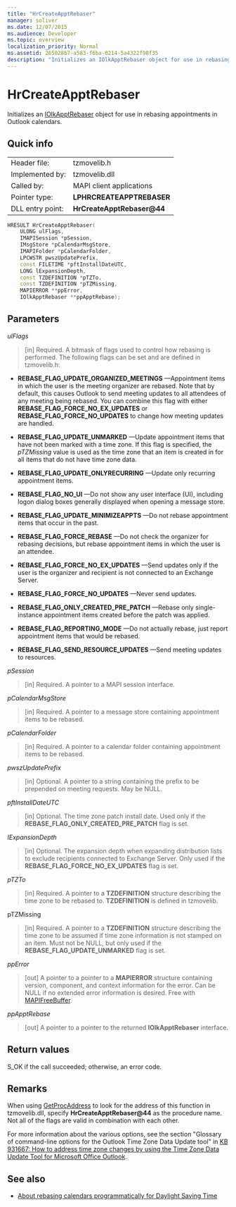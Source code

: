 ```yaml
---
title: "HrCreateApptRebaser"
manager: soliver
ms.date: 12/07/2015
ms.audience: Developer
ms.topic: overview
localization_priority: Normal
ms.assetid: 265028b7-a583-f6ba-0214-5a4322f98f35
description: "Initializes an IOlkApptRebaser object for use in rebasing appointments in Outlook calendars."
---
```


# HrCreateApptRebaser

Initializes an [IOlkApptRebaser](iolkapptrebaser.md) object for use in rebasing appointments in Outlook calendars. 
  
## Quick info

|||
|:-----|:-----|
|Header file:  <br/> |tzmovelib.h  <br/> |
|Implemented by:  <br/> |tzmovelib.dll  <br/> |
|Called by:  <br/> |MAPI client applications  <br/> |
|Pointer type:  <br/> |**LPHRCREATEAPPTREBASER** <br/> |
|DLL entry point:  <br/> |**HrCreateApptRebaser@44** <br/> |
   
```cpp
HRESULT HrCreateApptRebaser(  
    ULONG ulFlags, 
    IMAPISession *pSession, 
    IMsgStore *pCalendarMsgStore, 
    IMAPIFolder *pCalendarFolder, 
    LPCWSTR pwszUpdatePrefix, 
    const FILETIME *pftInstallDateUTC, 
    LONG lExpansionDepth, 
    const TZDEFINITION *pTZTo, 
    const TZDEFINITION *pTZMissing, 
    MAPIERROR **ppError, 
    IOlkApptRebaser **ppApptRebase); 

```

## Parameters

_ulFlags_
  
> [in] Required. A bitmask of flags used to control how rebasing is performed. The following flags can be set and are defined in tzmovelib.h:
    
   - **REBASE_FLAG_UPDATE_ORGANIZED_MEETINGS** —Appointment items in which the user is the meeting organizer are rebased. Note that by default, this causes Outlook to send meeting updates to all attendees of any meeting being rebased. You can combine this flag with either **REBASE_FLAG_FORCE_NO_EX_UPDATES** or **REBASE_FLAG_FORCE_NO_UPDATES** to change how meeting updates are handled. 
    
   - **REBASE_FLAG_UPDATE_UNMARKED** —Update appointment items that have not been marked with a time zone. If this flag is specified, the  *pTZMissing*  value is used as the time zone that an item is created in for all items that do not have time zone data. 
    
   - **REBASE_FLAG_UPDATE_ONLYRECURRING** —Update only recurring appointment items. 
    
   - **REBASE_FLAG_NO_UI** —Do not show any user interface (UI), including logon dialog boxes generally displayed when opening a message store. 
    
   - **REBASE_FLAG_UPDATE_MINIMIZEAPPTS** —Do not rebase appointment items that occur in the past. 
    
   - **REBASE_FLAG_FORCE_REBASE** —Do not check the organizer for rebasing decisions, but rebase appointment items in which the user is an attendee. 
    
   - **REBASE_FLAG_FORCE_NO_EX_UPDATES** —Send updates only if the user is the organizer and recipient is not connected to an Exchange Server. 
    
   - **REBASE_FLAG_FORCE_NO_UPDATES** —Never send updates. 
    
   - **REBASE_FLAG_ONLY_CREATED_PRE_PATCH** —Rebase only single-instance appointment items created before the patch was applied. 
    
   - **REBASE_FLAG_REPORTING_MODE** —Do not actually rebase, just report appointment items that would be rebased. 
    
   - **REBASE_FLAG_SEND_RESOURCE_UPDATES** —Send meeting updates to resources. 
    
_pSession_
  
> [in] Required. A pointer to a MAPI session interface.
    
_pCalendarMsgStore_
  
> [in] Required. A pointer to a message store containing appointment items to be rebased.
    
_pCalendarFolder_
  
> [in] Required. A pointer to a calendar folder containing appointment items to be rebased.
    
_pwszUpdatePrefix_
  
> [in] Optional. A pointer to a string containing the prefix to be prepended on meeting requests. May be NULL.
    
_pftInstallDateUTC_
  
> [in] Optional. The time zone patch install date. Used only if the **REBASE_FLAG_ONLY_CREATED_PRE_PATCH** flag is set. 
    
_IExpansionDepth_
  
> [in] Optional. The expansion depth when expanding distribution lists to exclude recipients connected to Exchange Server. Only used if the **REBASE_FLAG_FORCE_NO_EX_UPDATES** flag is set. 
    
_pTZTo_
  
> [in] Required. A pointer to a **TZDEFINITION** structure describing the time zone to be rebased to. **TZDEFINITION** is defined in tzmovelib. 
    
pTZMissing
  
> [in] Required. A pointer to a **TZDEFINITION** structure describing the time zone to be assumed if time zone information is not stamped on an item. Must not be NULL, but only used if the **REBASE_FLAG_UPDATE_UNMARKED** flag is set. 
    
_ppError_
  
> [out] A pointer to a pointer to a **MAPIERROR** structure containing version, component, and context information for the error. Can be NULL if no extended error information is desired. Free with [MAPIFreeBuffer](https://msdn.microsoft.com/library/9412594f-8acc-4c7e-a668-4ec1da0ad9cf%28Office.15%29.aspx). 
    
_ppApptRebase_
  
> [out] A pointer to a pointer to the returned **IOlkApptRebaser** interface. 
    
## Return values

S_OK if the call succeeded; otherwise, an error code.
  
## Remarks

When using [GetProcAddress](https://msdn.microsoft.com/library/a0d7fc09-f888-4f46-a571-d3719a627597%28Office.15%29.aspx) to look for the address of this function in tzmovelib.dll, specify **HrCreateApptRebaser@44** as the procedure name. Not all of the flags are valid in combination with each other. 
  
For more information about the various options, see the section "Glossary of command-line options for the Outlook Time Zone Data Update tool" in [KB 931667: How to address time zone changes by using the Time Zone Data Update Tool for Microsoft Office Outlook](https://support.microsoft.com/kb/931667/en-us).
  
## See also

- [About rebasing calendars programmatically for Daylight Saving Time](about-rebasing-calendars-programmatically-for-daylight-saving-time.md)

